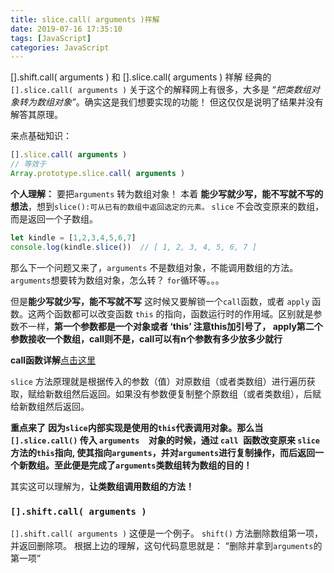 ```yaml
---
title: slice.call( arguments )祥解
date: 2019-07-16 17:35:10
tags: [JavaScript]
categories: JavaScript
---
```

[].shift.call( arguments ) 和 [].slice.call( arguments ) 祥解
经典的 `[].slice.call( arguments )` 关于这个的解释网上有很多，大多是 _“把类数组对象转为数组对象”_。确实这是我们想要实现的功能！ 但这仅仅是说明了结果并没有解答其原理。
<!-- more -->
来点基础知识：
```javascript
[].slice.call( arguments )
// 等效于
Array.prototype.slice.call( arguments )
```

**个人理解：**
要把`arguments` 转为数组对象！
本着 **能少写就少写，能不写就不写的想法**，想到` slice():可从已有的数组中返回选定的元素。 `
`slice` 不会改变原来的数组，而是返回一个子数组。
```javascript
let kindle = [1,2,3,4,5,6,7]
console.log(kindle.slice())  // [ 1, 2, 3, 4, 5, 6, 7 ]
```
那么下一个问题又来了，`arguments` 不是数组对象，不能调用数组的方法。
` arguments `想要转为数组对象，怎么转？ ` for `循环等。。。

 但是**能少写就少写，能不写就不写**
 这时候又要解锁一个` call `函数，或者 `apply` 函数。这两个函数都可以改变函数 `this` 的指向，函数运行时的作用域。区别就是参数不一样，**第一个参数都是一个对象或者 ‘this’ 注意this加引号了，  apply第二个参数接收一个数组，call则不是，call可以有n个参数有多少放多少就行**

**call函数详解**[点击这里](https://mrceel.cn/call%E5%87%BD%E6%95%B0%E7%90%86%E8%A7%A3.html)

`slice` 方法原理就是根据传入的参数（值）对原数组（或者类数组）进行遍历获取，赋给新数组然后返回。如果没有参数便复制整个原数组（或者类数组），后赋给新数组然后返回。

**重点来了**
**因为` slice `内部实现是使用的` this `代表调用对象。那么当` [].slice.call() ` 传入 `arguments  `对象的时候，通过 `call `函数改变原来 `slice`方法的` this `指向, 使其指向` arguments `，并对` arguments `进行复制操作，而后返回一个新数组。至此便是完成了` arguments `类数组转为数组的目的！**

其实这可以理解为，**让类数组调用数组的方法！**
### `[].shift.call( arguments )` 
`[].shift.call( arguments )` 这便是一个例子。
`shift()` 方法删除数组第一项，并返回删除项。
根据上边的理解，这句代码意思就是： “删除并拿到`arguments`的第一项”